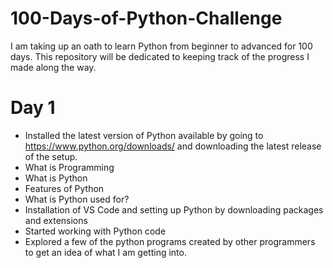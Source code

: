 # 100-Days-of-Python-Challenge
I am taking up an oath to learn Python from beginner to advanced for 100 days. This repository will be dedicated to keeping track of the progress I made along the way.
# Day 1
- Installed the latest version of Python available by going to https://www.python.org/downloads/ and downloading the latest release of the setup.
- What is Programming
- What is Python
- Features of Python
- What is Python used for?
- Installation of VS Code and setting up Python by downloading packages and extensions
- Started working with Python code
- Explored a few of the python programs created by other programmers to get an idea of what I am getting into.
